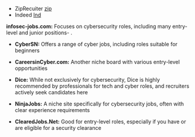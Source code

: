 - ZipRecuiter [zip](https://www.ziprecruiter.com/Jobs/No-Experience-Cyber-Security)
- Indeed [Ind](https://www.indeed.com/q-cyber-security-food-industry-jobs.html)

**infosec-jobs.com:** Focuses on cybersecurity roles, including many entry-level and junior positions[](https://www.betterteam.com/cybersecurity-job-boards)- .
    
- **CyberSN:** Offers a range of cyber jobs, including roles suitable for beginners[](https://www.betterteam.com/cybersecurity-job-boards)
- **CareersinCyber.com:** Another niche board with various entry-level opportunities[](https://www.betterteam.com/cybersecurity-job-boards)

- **Dice:** While not exclusively for cybersecurity, Dice is highly recommended by professionals for tech and cyber roles, and recruiters actively seek candidates here[](https://www.reddit.com/r/cybersecurity/comments/1951u54/what_is_the_best_job_site_for_finding_a/)    
- **NinjaJobs:** A niche site specifically for cybersecurity jobs, often with clear experience requirements[](https://www.reddit.com/r/cybersecurity/comments/1951u54/what_is_the_best_job_site_for_finding_a/)
- **ClearedJobs.Net:** Good for entry-level roles, especially if you have or are eligible for a security clearance[](https://www.betterteam.com/cybersecurity-job-boards)